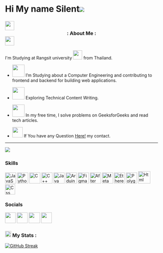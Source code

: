 Hi My name Silent![](https://user-images.githubusercontent.com/18350557/176309783-0785949b-9127-417c-8b55-ab5a4333674e.gif)
==========================================================================================================================================
### <img src="https://media0.giphy.com/media/v1.Y2lkPTc5MGI3NjExMm9zNml4NDhoMGhxNDc1cmJpeTdhdWFxZnlyZHZzd2IzaWh0NWowbCZlcD12MV9pbnRlcm5hbF9naWZfYnlfaWQmY3Q9Zw/4oEQINnYPSTBfJkxPI/giphy.gif" width="30" > <center>: About Me :</center> <img src="https://media.giphy.com/media/CaiVJuZGvR8HK/giphy.gif" width="30">
I'm Studying at Rangsit university <img src="https://media.giphy.com/media/WUlplcMpOCEmTGBtBW/giphy.gif" width="30"> from Thailand.

- <img src="https://media.giphy.com/media/Kfl09udXYhbjajJwEt/giphy.gif" width="40"> I’m Studying about a Computer Engineering and contributing to frontend and backend for building web applications.

- <img src="https://media.giphy.com/media/UTjmeapJahb8asynPo/giphy.gif" width="40"> Exploring Technical Content Writing.

- <img src="https://media.giphy.com/media/GrRxldv1VGzwYK6KNj/giphy.gif" width="40"> In my free time, I solve problems on GeeksforGeeks and read tech articles.

* <img src="https://thumbs.gfycat.com/AnxiousSociableGazelle-max-1mb.gif" width="34">  If You have any Question [Here!](https://linkbio.co/5062013K7nPo1) my contact.
------------------------------------------------------

<a href="https://www.github.com/silentsupt" target="_blank" rel="noreferrer"><img
src="https://img.shields.io/github/followers/silentsupt?logo=github&style=for-the-badge&color=0891b2&labelColor=1c1917" /></a>
<img src="https://komarev.com/ghpvc/?username=silentsupt&style=flat-square&color=blue" alt=""/>
### Skills


<p align="left">
<a href="https://developer.mozilla.org/en-US/docs/Web/JavaScript" target="_blank" rel="noreferrer"><img src="https://raw.githubusercontent.com/danielcranney/readme-generator/main/public/icons/skills/javascript-colored.svg" width="36" height="36" alt="JavaScript" /></a>
<a href="https://www.python.org/" target="_blank" rel="noreferrer"><img src="https://raw.githubusercontent.com/danielcranney/readme-generator/main/public/icons/skills/python-colored.svg" width="36" height="36" alt="Python" /></a>
<a href="https://docs.microsoft.com/en-us/cpp/?view=msvc-170" target="_blank" rel="noreferrer"><img src="https://raw.githubusercontent.com/danielcranney/readme-generator/main/public/icons/skills/c-colored.svg" width="36" height="36" alt="C" /></a>
<a href="https://docs.microsoft.com/en-us/cpp/?view=msvc-170" target="_blank" rel="noreferrer"><img src="https://raw.githubusercontent.com/danielcranney/readme-generator/main/public/icons/skills/cplusplus-colored.svg" width="36" height="36" alt="C++" /></a>
<a href="https://www.oracle.com/java/" target="_blank" rel="noreferrer"><img src="https://raw.githubusercontent.com/danielcranney/readme-generator/main/public/icons/skills/java-colored.svg" width="36" height="36" alt="Java" /></a>
<a href="https://store.arduino.cc/?gclid=Cj0KCQjw2eilBhCCARIsAG0Pf8uueBifykWcsSS4LPESeGQfxGVKJYnzV7bz471XfknQJy_1VINVWM8aAkLtEALw_wcB" target="_blank" rel="noreferrer"><img src="https://raw.githubusercontent.com/danielcranney/readme-generator/main/public/icons/skills/arduino-colored.svg" width="36" height="36" alt="Arduino" /></a>
<a href="https://www.figma.com/" target="_blank" rel="noreferrer"><img src="https://raw.githubusercontent.com/danielcranney/readme-generator/main/public/icons/skills/figma-colored.svg" width="36" height="36" alt="Figma" /></a>
<a href="https://www.adobe.com/uk/products/aftereffects.html" target="_blank" rel="noreferrer"><img src="https://upload.wikimedia.org/wikipedia/commons/thumb/c/cb/Adobe_After_Effects_CC_icon.svg/512px-Adobe_After_Effects_CC_icon.svg.png?20210519030120" width="36" height="36" alt="After Effects" /></a>
<a href="https://metamask.io/" target="_blank" rel="noreferrer"><img src="https://raw.githubusercontent.com/danielcranney/readme-generator/main/public/icons/skills/metamask-colored.svg" width="36" height="36" alt="MetaMask" /></a>
<a href="https://ethereum.org/en/" target="_blank" rel="noreferrer"><img src="https://raw.githubusercontent.com/danielcranney/readme-generator/main/public/icons/skills/ethereum-colored.svg" width="36" height="36" alt="Ethereum" /></a>
<a href="https://polygon.technology/" target="_blank" rel="noreferrer"><img src="https://raw.githubusercontent.com/danielcranney/readme-generator/main/public/icons/skills/polygon-colored.svg" width="36" height="36" alt="Polygon" /></a>
<a href="https://html.com/" target="_blank" rel="noreferrer"><img src="https://upload.wikimedia.org/wikipedia/commons/6/61/HTML5_logo_and_wordmark.svg" width="40" height="40" alt="Html" /></a>
<a href="https://web.dev/learn/css/" target="_blank" rel="noreferrer"><img src="https://upload.wikimedia.org/wikipedia/commons/6/62/CSS3_logo.svg" width="33" height="33" alt="Css" /></a>
</p>


### Socials

<p align="left"> 
  <a href="https://discord.com/users/silentsupt" target="_blank" rel="noreferrer"><img src="https://logodownload.org/wp-content/uploads/2017/11/discord-logo-1-1.png" width="35" height="35" /></a> 
  <a href="http://www.instagram.com/silentsupt" target="_blank" rel="noreferrer"><img src="https://freelogopng.com/images/all_img/1658586619instagram-logo-png.png" width="35" height="35" /></a> 
  <a href="https://www.youtube.com/c/silentsupt" target="_blank" rel="noreferrer"><img src="https://freelogopng.com/images/all_img/1656501465youtube-png.png" width="37" height="35" /></a>
  <a href="https://www.tiktok.com/@silentsupt" target="_blank" rel="noreferrer"><img src="https://img.freepik.com/premium-vector/tik-tok-logo_578229-290.jpg?w=826" width="35" height="35" /></a>
</p>

### <img src="https://media.giphy.com/media/GrRxldv1VGzwYK6KNj/giphy.gif" width="20"> My Stats :

[![GitHub Streak](http://github-readme-streak-stats.herokuapp.com?user=silentsupt&theme=dark&date_format=M%20j%5B%2C%20Y%5D)](https://git.io/streak-stats)
